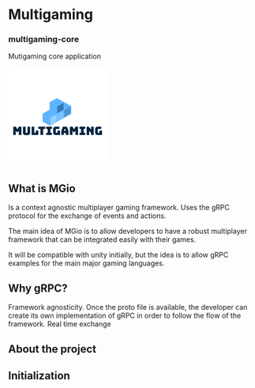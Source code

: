 # Multigaming
### multigaming-core
Mutigaming core application 

![Logo](mglogo.png) 

## What is MGio
Is a context agnostic multiplayer gaming framework. Uses the gRPC protocol for the exchange of events and actions.

The main idea of MGio is to allow developers to have a robust multiplayer framework that can be integrated easily with their games.

It will be compatible with unity initially, but the idea is to allow gRPC examples for the main major gaming languages.

## Why gRPC?
Framework agnosticity. Once the proto file is available, the developer can create its own implementation of gRPC in order to follow the flow of the framework.
Real time exchange

## About the project

## Initialization

